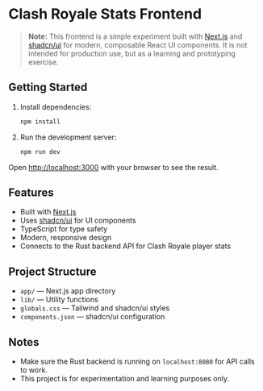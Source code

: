 # Clash Royale Stats Frontend

> **Note:** This frontend is a simple experiment built with [Next.js](https://nextjs.org) and [shadcn/ui](https://ui.shadcn.com/) for modern, composable React UI components. It is not intended for production use, but as a learning and prototyping exercise.

## Getting Started

1. Install dependencies:
   ```bash
   npm install
   ```
2. Run the development server:
   ```bash
   npm run dev
   ```

Open [http://localhost:3000](http://localhost:3000) with your browser to see the result.

## Features
- Built with [Next.js](https://nextjs.org)
- Uses [shadcn/ui](https://ui.shadcn.com/) for UI components
- TypeScript for type safety
- Modern, responsive design
- Connects to the Rust backend API for Clash Royale player stats

## Project Structure
- `app/` — Next.js app directory
- `lib/` — Utility functions
- `globals.css` — Tailwind and shadcn/ui styles
- `components.json` — shadcn/ui configuration

## Notes
- Make sure the Rust backend is running on `localhost:8080` for API calls to work.
- This project is for experimentation and learning purposes only.
